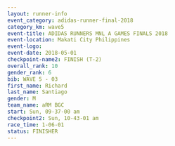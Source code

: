 ```yaml
---
layout: runner-info 
event_category: adidas-runner-final-2018 
category_km: wave5 
event-title: ADIDAS RUNNERS MNL A GAMES FINALS 2018  
event-location: Makati City Philippines 
event-logo: 
event-date: 2018-05-01 
checkpoint-name2: FINISH (T-2) 
overall_rank: 10
gender_rank: 6
bib: WAVE 5 - 03
first_name: Richard
last_name: Santiago
gender: M
team_name: aRM BGC
start: Sun, 09-37-00 am
checkpoint2: Sun, 10-43-01 am
race_time: 1-06-01
status: FINISHER
---
```


